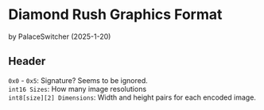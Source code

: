 # Diamond Rush Graphics Format

by PalaceSwitcher (2025-1-20)

## Header

`0x0` - `0x5`: Signature? Seems to be ignored.  
`int16 Sizes`: How many image resolutions  
`int8[size][2] Dimensions`: Width and height pairs for each encoded image.
